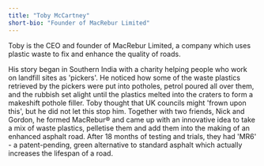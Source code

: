 ```yaml
---
title: "Toby McCartney"
short-bio: "Founder of MacRebur Limited"
---
```


Toby is the CEO and founder of MacRebur Limited, a company which uses plastic
waste to fix and enhance the quality of roads.

His story began in Southern India with a charity helping people who work on
landfill sites as 'pickers'. He noticed how some of the waste plastics
retrieved by the pickers were put into potholes, petrol poured all over them,
and the rubbish set alight until the plastics melted into the craters to form a
makeshift pothole filler. Toby thought that UK councils might 'frown upon
this', but he did not let this stop him. Together with two friends, Nick and
Gordon, he formed MacRebur® and came up with an innovative idea to take a mix
of waste plastics, pelletise them and add them into the making of an enhanced
asphalt road. After 18 months of testing and trials, they had 'MR6' - a
patent-pending, green alternative to standard asphalt which actually increases
the lifespan of a road.
